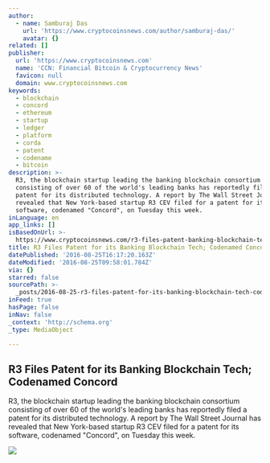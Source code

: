 ```yaml
---
author:
  - name: Samburaj Das
    url: 'https://www.cryptocoinsnews.com/author/samburaj-das/'
    avatar: {}
related: []
publisher:
  url: 'https://www.cryptocoinsnews.com'
  name: 'CCN: Financial Bitcoin & Cryptocurrency News'
  favicon: null
  domain: www.cryptocoinsnews.com
keywords:
  - blockchain
  - concord
  - ethereum
  - startup
  - ledger
  - platform
  - corda
  - patent
  - codename
  - bitcoin
description: >-
  R3, the blockchain startup leading the banking blockchain consortium
  consisting of over 60 of the world's leading banks has reportedly filed a
  patent for its distributed technology. A report by The Wall Street Journal has
  revealed that New York-based startup R3 CEV filed for a patent for its
  software, codenamed "Concord", on Tuesday this week.
inLanguage: en
app_links: []
isBasedOnUrl: >-
  https://www.cryptocoinsnews.com/r3-files-patent-banking-blockchain-tech-codenamed-concord/
title: R3 Files Patent for its Banking Blockchain Tech; Codenamed Concord
datePublished: '2016-08-25T16:17:20.163Z'
dateModified: '2016-08-25T09:58:01.784Z'
via: {}
starred: false
sourcePath: >-
  _posts/2016-08-25-r3-files-patent-for-its-banking-blockchain-tech-codenamed-c.md
inFeed: true
hasPage: false
inNav: false
_context: 'http://schema.org'
_type: MediaObject

---
```

<article style=""><h1>R3 Files Patent for its Banking Blockchain Tech; Codenamed Concord</h1><p>R3, the blockchain startup leading the banking blockchain consortium consisting of over 60 of the world's leading banks has reportedly filed a patent for its distributed technology. A report by The Wall Street Journal has revealed that New York-based startup R3 CEV filed for a patent for its software, codenamed "Concord", on Tuesday this week.</p><img src="https://www.cryptocoinsnews.com/wp-content/uploads/2016/08/Patent-type.jpg" /></article>